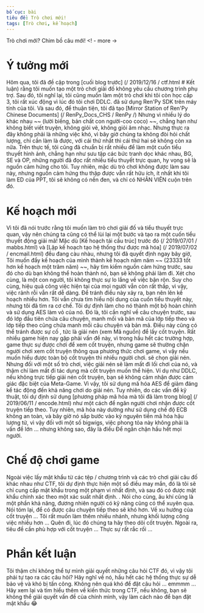 ```yaml
---
bố cục: bài
tiêu đề: Trò chơi mới!
tags: [Trò chơi, kế hoạch]
---
```


Trò chơi mới? Chim bồ câu mới! <! - more ->

# Ý tưởng mới
Hôm qua, tôi đã đề cập trong [cuối blog trước] (/ 2019/12/16 / ctf.html # Kết luận) rằng tôi muốn tạo một trò chơi giải đố không yêu cầu chương trình phụ trợ. Sau đó, tôi nghĩ lại, tôi cũng muốn làm một trò chơi khi tôi còn học cấp 3, tôi rất xúc động vì lúc đó tôi chơi DDLC. đã sử dụng Ren'Py SDK trên máy tính của tôi. Và sau đó, để thuận tiện, tôi đã tạo [Mirror Station of Ren'Py Chinese Documents] (/ RenPy_Docs_CHS / RenPy /)
Nhưng vì nhiều lý do khác nhau ~~ (lười biếng, bản chất con người-coo coco) ~~, chẳng hạn như không biết viết truyện, không giỏi vẽ, không giỏi âm nhạc. Nhưng thực ra đây không phải là những việc khó, vì bây giờ chúng ta không đòi hỏi chất lượng, chỉ cần làm là được, với cái thứ nhất thì cái thứ hai sẽ không còn xa nữa.
Trên thực tế, tôi cũng đã chuẩn bị rất nhiều để làm một cuốn tiểu thuyết hình ảnh, chẳng hạn như sưu tập các bức tranh dọc khác nhau, BG, SE và OP, những người đã đọc rất nhiều tiểu thuyết trực quan, hy vọng sẽ là nguồn cảm hứng cho tôi. Tuy nhiên, mặc dù trò chơi không được làm sau này, nhưng nguồn cảm hứng thu thập được vẫn rất hữu ích, ít nhất khi tôi làm ED của PPT, tôi sẽ không có nền đen, và chỉ có NHÂN VIÊN cuộn trên đó.

# Kế hoạch mới
Vì tôi đã nói trước rằng tôi muốn làm trò chơi giải đố và tiểu thuyết trực quan, vậy nên chúng ta cũng có thể lùi lại một bước và tạo ra một cuốn tiểu thuyết động giải mã!
Mặc dù [Kế hoạch tái cấu trúc] trước đó (/ 2019/07/01 / mabbs.html) và [Lập kế hoạch tạo hệ thống thư được mã hóa] (/ 2019/07/02 / encmail.html) đều đang càu nhàu, nhưng tôi đã quyết định ngay bây giờ, Tôi muốn đẩy kế hoạch của mình thành kế hoạch năm năm ~~ (23333 tốt hơn kế hoạch một trăm năm) ~~, hãy tìm kiếm nguồn cảm hứng trước, sau đó cho dù bạn không thể hoàn thành nó, bạn sẽ không phải làm đi. Xét cho cùng, là một con người, tôi không thực sự lo lắng về việc bận rộn. Suy cho cùng, hiệu quả công việc hiện tại của mọi người vẫn còn rất thấp, vì vậy, việc rảnh rỗi vẫn rất dễ dàng. Để tránh điều này xảy ra, bạn nên lên kế hoạch nhiều hơn.
Tôi vẫn chưa tìm hiểu nội dung của cuốn tiểu thuyết này, nhưng tôi đã tìm ra cơ chế. Tôi dự định làm cho nó thành một bộ hoàn chỉnh và sử dụng AES làm vỏ của nó. Đó là, tôi cần nghĩ về câu chuyện trước, sau đó lớp đầu tiên chứa câu chuyện, manh mối và bản mã của lớp tiếp theo và lớp tiếp theo cũng chứa manh mối câu chuyện và bản mã. Điều này cũng có thể tránh được sự cố , tức là giải nén (xem Mã nguồn) để lấy cốt truyện.
Rất nhiều game hiện nay gặp phải vấn đề này, vì trong hầu hết các trường hợp, game thực sự được chơi để xem cốt truyện, nhưng game sẽ thường chặn người chơi xem cốt truyện thông qua phương thức chơi game, vì vậy nếu muốn hiểu được toàn bộ cốt truyện thì nhiều người chơi. sẽ chọn giải nén. Nhưng đối với một số trò chơi, việc giải nén sẽ làm mất đi lối chơi của nó, và thậm chí làm mất đi tác dụng mà cốt truyện muốn thể hiện. Ví dụ như DDLC, nếu không trực tiếp giải nén cốt truyện, bạn sẽ không cảm nhận được cảm giác đặc biệt của Meta-Game.
Vì vậy, tôi sử dụng mã hóa AES để giảm đáng kể tác động đến khả năng chơi do giải nén. Tuy nhiên, do các vấn đề kỹ thuật, tôi dự định sử dụng [phương pháp mã hóa mà tôi đã làm trong blog] (/ 2019/06/11 / encode.html) như một cách để ngăn người chơi nhận được cốt truyện tiếp theo. Tuy nhiên, mã hóa này dường như sử dụng chế độ ECB không an toàn, và bây giờ nó sắp bước vào kỷ nguyên tiền mã hóa hậu lượng tử, vì vậy đối với một số bigwigs, việc phong tỏa này không phải là vấn đề lớn ... nhưng không sao, đây là điều Để ngăn chặn hầu hết mọi người.

# Chế độ chơi game
Ngoài việc lấy mật khẩu từ các tệp / chương trình và các trò chơi giải câu đố khác nhau như CTF, tôi dự định thực hiện một số điều may mắn, đó là tôi sẽ chỉ cung cấp mật khẩu trong một phạm vi nhất định, và sau đó có được mật khẩu chính xác theo một xác suất nhất định. . Nói cho cùng, âu khí cũng là một phần khả năng, đương nhiên người có kỹ năng cũng có thể xuyên qua. Nói tóm lại, để có được câu chuyện tiếp theo sẽ khó hơn.
Về xu hướng của cốt truyện ... Tôi rất muốn làm thêm nhiều nhánh, nhưng khối lượng công việc nhiều hơn ... Quên đi, lúc đó chúng ta hãy theo dõi cốt truyện.
Ngoài ra, tiêu đề cần phù hợp với cốt truyện ... Thực sự rất rắc rối ...

# Phần kết luận
Tôi thậm chí không thể tự mình giải quyết những câu hỏi CTF đó, vì vậy tôi phải tự tạo ra các câu hỏi? Hãy nghĩ về nó, hầu hết các hệ thống thực sự dễ bảo vệ và khó bị tấn công. Không nên quá khó để đặt câu hỏi ...
emmmm ... Hãy xem lại và tìm hiểu thêm về kiến ​​thức trong CTF, nếu không, bạn sẽ không thể giải quyết vấn đề của chính mình, vậy làm cách nào để bạn đặt mật khẩu 😂
